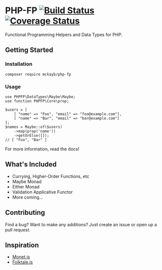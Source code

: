 # PHP-FP [![Build Status](https://travis-ci.org/mckayb/php-fp.svg?branch=master)](https://travis-ci.org/mckayb/php-fp) [![Coverage Status](https://coveralls.io/repos/github/mckayb/php-fp/badge.svg)](https://coveralls.io/github/mckayb/php-fp)
Functional Programming Helpers and Data Types for PHP.

## Getting Started

### Installation
`composer require mckayb/php-fp`

### Usage
```
use PHPFP\DataTypes\Maybe\Maybe;
use function PHPFP\Core\prop;

$users = [
	[ "name" => "Foo", "email" => "foo@example.com"],
	[ "name" => "Bar", "email" => "bar@example.com"]
];
$names = Maybe::of($users)
	->map(prop('name'))
	->getOrElse([]);
// [ "Foo", "Bar" ]
```
For more information, read the docs!

## What's Included
  * Currying, Higher-Order Functions, etc
  * Maybe Monad
  * Either Monad
  * Validation Applicative Functor
  * More coming...

## Contributing
Find a bug? Want to make any additions?
Just create an issue or open up a pull request.

## Inspiration
  * [Monet.js](https://github.com/cwmyers/monet.js)
  * [Folktale.js](https://github.com/origamitower/folktale)
